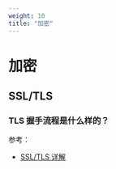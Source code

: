 ```yaml
---
weight: 10
title: "加密"
---
```


# 加密

## SSL/TLS

### TLS 握手流程是什么样的？

参考：

- [SSL/TLS 详解](https://blog.wangriyu.wang/2018/03-http-tls.html)
